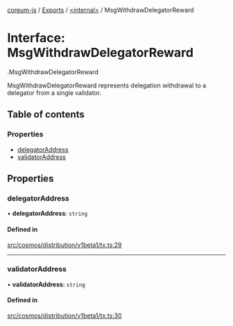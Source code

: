 [coreum-js](../README.md) / [Exports](../modules.md) / [<internal\>](../modules/internal_.md) / MsgWithdrawDelegatorReward

# Interface: MsgWithdrawDelegatorReward

[<internal>](../modules/internal_.md).MsgWithdrawDelegatorReward

MsgWithdrawDelegatorReward represents delegation withdrawal to a delegator
from a single validator.

## Table of contents

### Properties

- [delegatorAddress](internal_.MsgWithdrawDelegatorReward.md#delegatoraddress)
- [validatorAddress](internal_.MsgWithdrawDelegatorReward.md#validatoraddress)

## Properties

### delegatorAddress

• **delegatorAddress**: `string`

#### Defined in

[src/cosmos/distribution/v1beta1/tx.ts:29](https://github.com/CooperFoundation/coreum-js/blob/d106c53/src/cosmos/distribution/v1beta1/tx.ts#L29)

___

### validatorAddress

• **validatorAddress**: `string`

#### Defined in

[src/cosmos/distribution/v1beta1/tx.ts:30](https://github.com/CooperFoundation/coreum-js/blob/d106c53/src/cosmos/distribution/v1beta1/tx.ts#L30)
